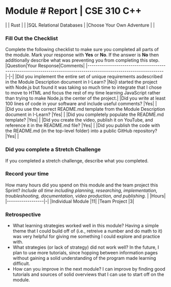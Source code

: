 # Module #<!-- Insert Module Number --> Report | CSE 310 C++
| | Rust | |
|SQL Relational Databases | |Choose Your Own Adventure | |
### Fill Out the Checklist
Complete the following checklist to make sure you completed all
parts of the module. Mark your response with **Yes** or **No**.
If the answer is **No** then additionally describe what was
preventing you from completing this step.
|Question|Your Response|Comments|
|-------------------------------------------------------------------------------------------------------------------|-|-|
|Did you implement the entire set of unique requirements asdescribed in the Module Description document in I-Learn? |No|I started the project with Node.js but found it was taking so much time to integrate that I chose to move to HTML and focus the rest of my time learning JavaScript rather than trying to make Node.js the center of the project.|
|Did you write at least 100 lines of code in your software and include useful comments? |Yes| |
|Did you use the correct README.md template from the Module Description document in I-Learn? |Yes| |
|Did you completely populate the README.md template? |Yes| |
|Did you create the video, publish it on YouTube, and reference it in the README.md file? |Yes| |
|Did you publish the code with the README.md (in the top-level folder) into a public GitHub repository? |Yes| |
### Did you complete a Stretch Challenge
If you completed a stretch challenge, describe what you
completed.

### Record your time
How many hours did you spend on this module and the team project
this Sprint?
*Include all time including planning, researching,
implementation, troubleshooting, documentation, video production,
and publishing.*
| |Hours|
|------------------|-|
|Individual Module |11|
|Team Project |3|
### Retrospective
- What learning strategies worked well in this module?
Having a simple theme that I could build off of (i.e., retreive a number and do math to it) was very helpful for giving me something I could explore and practice with. 
- What strategies (or lack of strategy) did not work well?
In the future, I plan to use more tutorials, since hopping between information pages without gaining a solid understanding of the program made learning difficult. 
- How can you improve in the next module?
I can improve by finding good tutorials and sources of solid overviews that I can use to start off on the module. 